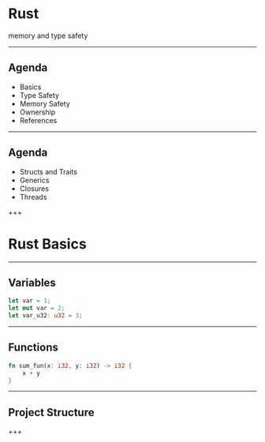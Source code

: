 # Rust 

memory and type safety

--- 

## Agenda

- Basics
- Type Safety
- Memory Safety
- Ownership
- References

---

## Agenda

- Structs and Traits
- Generics
- Closures 
- Threads

+++

# Rust Basics

---

## Variables

```rust
let var = 1;
let mut var = 2;
let var_u32: u32 = 3;
```

---

## Functions

```rust
fn sum_fun(x: i32, y: i32) -> i32 {
    x + y
}
```

---

## Project Structure

+++